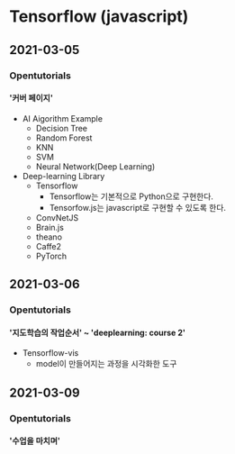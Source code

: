 # Tensorflow (javascript)

## 2021-03-05
### Opentutorials
#### '커버 페이지'
* AI Aigorithm Example
    - Decision Tree
    - Random Forest
    - KNN
    - SVM
    - Neural Network(Deep Learning)
* Deep-learning Library
    - Tensorflow
        - Tensorflow는 기본적으로 Python으로 구현한다.
        - Tensorfow.js는 javascript로 구현할 수 있도록 한다.
    - ConvNetJS
    - Brain.js
    - theano
    - Caffe2
    - PyTorch

## 2021-03-06
### Opentutorials
#### '지도학습의 작업순서' ~ 'deeplearning: course 2'
* Tensorflow-vis
    - model이 만들어지는 과정을 시각화한 도구

## 2021-03-09
### Opentutorials
#### '수업을 마치며'